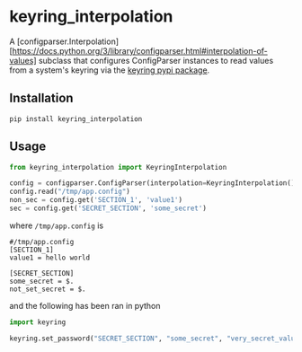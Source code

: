 # keyring_interpolation

A [configparser.Interpolation][https://docs.python.org/3/library/configparser.html#interpolation-of-values] subclass that configures ConfigParser instances to read values from a system's keyring via the [keyring pypi package](https://pypi.org/project/keyring/).

## Installation

`pip install keyring_interpolation`

## Usage

```python
from keyring_interpolation import KeyringInterpolation

config = configparser.ConfigParser(interpolation=KeyringInterpolation())
config.read("/tmp/app.config")
non_sec = config.get('SECTION_1', 'value1')
sec = config.get('SECRET_SECTION', 'some_secret')
```

where `/tmp/app.config` is

```
#/tmp/app.config
[SECTION_1]
value1 = hello world

[SECRET_SECTION]
some_secret = $.
not_set_secret = $.
```

and the following has been ran in python

```python
import keyring

keyring.set_password("SECRET_SECTION", "some_secret", "very_secret_value")
```